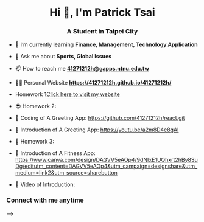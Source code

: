 <h1 align="center">Hi 👋,  I'm Patrick Tsai</h1>
<h3 align="center">A Student in Taipei City</h3>

- 🌱 I’m currently learning **Finance, Management, Technology Application**

- 💬 Ask me about **Sports, Global Issues**

- 📫 How to reach me **41271212h@gapps.ntnu.edu.tw**

- 🧑‍💻 Personal Website **https://41271212h.github.io/41271212h/**
- Homework 1[Click here to visit my website](https://41271212h.github.io/41271212h/)

- 😎 Homework 2:
- 💬 Coding of A Greeting App: https://github.com/41271212h/react.git
- 🎥 Introduction of A Greeting App: https://youtu.be/a2m8D4e8gAI

- 😬 Homework 3:
- 💬 Introduction of A Fitness App: https://www.canva.com/design/DAGVV5eAOp4/9dNIxE1UQhxrt2hBy8SuDg/editutm_content=DAGVV5eAOp4&utm_campaign=designshare&utm_medium=link2&utm_source=sharebutton
- 🎥 Video of Introduction: 
<h3 align="left">Connect with me anytime</h3>
<p align="left">
</p>
-->

